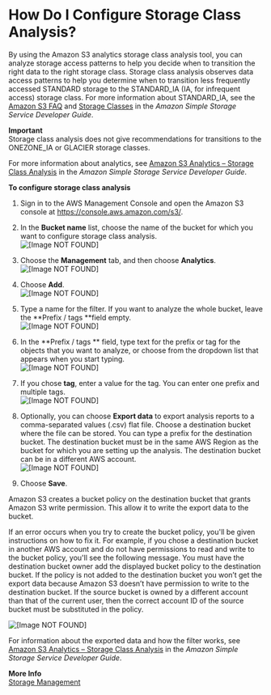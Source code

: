 # How Do I Configure Storage Class Analysis?<a name="configure-analytics-storage-class"></a>

By using the Amazon S3 analytics storage class analysis tool, you can analyze storage access patterns to help you decide when to transition the right data to the right storage class\. Storage class analysis observes data access patterns to help you determine when to transition less frequently accessed STANDARD storage to the STANDARD\_IA \(IA, for infrequent access\) storage class\. For more information about STANDARD\_IA, see the [Amazon S3 FAQ](https://aws.amazon.com/s3/faqs/#sia) and [Storage Classes](http://docs.aws.amazon.com/AmazonS3/latest/dev//storage-class-intro.html) in the *Amazon Simple Storage Service Developer Guide*\.

**Important**  
Storage class analysis does not give recommendations for transitions to the ONEZONE\_IA or GLACIER storage classes\.

For more information about analytics, see [Amazon S3 Analytics – Storage Class Analysis](http://docs.aws.amazon.com/AmazonS3/latest/dev/analytics-storage-class.html) in the *Amazon Simple Storage Service Developer Guide*\.

**To configure storage class analysis**

1. Sign in to the AWS Management Console and open the Amazon S3 console at [https://console\.aws\.amazon\.com/s3/](https://console.aws.amazon.com/s3/)\.

1. In the **Bucket name** list, choose the name of the bucket for which you want to configure storage class analysis\.  
![\[Image NOT FOUND\]](http://docs.aws.amazon.com/AmazonS3/latest/user-guide/images/choose-bucket-name.png)

1. Choose the **Management** tab, and then choose **Analytics**\.  
![\[Image NOT FOUND\]](http://docs.aws.amazon.com/AmazonS3/latest/user-guide/images/choose-management-tab.png)

1. Choose **Add**\.  
![\[Image NOT FOUND\]](http://docs.aws.amazon.com/AmazonS3/latest/user-guide/images/storage-class-analysis-add-filter.png)

1. Type a name for the filter\. If you want to analyze the whole bucket, leave the **Prefix / tags **field empty\.  
![\[Image NOT FOUND\]](http://docs.aws.amazon.com/AmazonS3/latest/user-guide/images/storage-class-analysis-filter.png)

1. In the **Prefix / tags ** field, type text for the prefix or tag for the objects that you want to analyze, or choose from the dropdown list that appears when you start typing\.  
![\[Image NOT FOUND\]](http://docs.aws.amazon.com/AmazonS3/latest/user-guide/images/storage-class-analysis-prefix.png)

1. If you chose **tag**, enter a value for the tag\. You can enter one prefix and multiple tags\.  
![\[Image NOT FOUND\]](http://docs.aws.amazon.com/AmazonS3/latest/user-guide/images/storage-class-analysis-tag.png)

1. Optionally, you can choose **Export data** to export analysis reports to a comma\-separated values \(\.csv\) flat file\. Choose a destination bucket where the file can be stored\. You can type a prefix for the destination bucket\. The destination bucket must be in the same AWS Region as the bucket for which you are setting up the analysis\. The destination bucket can be in a different AWS account\.   
![\[Image NOT FOUND\]](http://docs.aws.amazon.com/AmazonS3/latest/user-guide/images/storage-class-analysis-export.png)

1. Choose **Save**\.

 Amazon S3 creates a bucket policy on the destination bucket that grants Amazon S3 write permission\. This allow it to write the export data to the bucket\. 

 If an error occurs when you try to create the bucket policy, you'll be given instructions on how to fix it\. For example, if you chose a destination bucket in another AWS account and do not have permissions to read and write to the bucket policy, you'll see the following message\. You must have the destination bucket owner add the displayed bucket policy to the destination bucket\. If the policy is not added to the destination bucket you won’t get the export data because Amazon S3 doesn’t have permission to write to the destination bucket\. If the source bucket is owned by a different account than that of the current user, then the correct account ID of the source bucket must be substituted in the policy\.

![\[Image NOT FOUND\]](http://docs.aws.amazon.com/AmazonS3/latest/user-guide/images/analytics-bucket-policy.png)

For information about the exported data and how the filter works, see [Amazon S3 Analytics – Storage Class Analysis](http://docs.aws.amazon.com/AmazonS3/latest/dev/analytics-storage-class.html) in the *Amazon Simple Storage Service Developer Guide*\.

**More Info**  
 [Storage Management](storage-management.md)